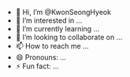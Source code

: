 - 👋 Hi, I’m @KwonSeongHyeok
- 👀 I’m interested in ...
- 🌱 I’m currently learning ...
- 💞️ I’m looking to collaborate on ...
- 📫 How to reach me ...
- 😄 Pronouns: ...
- ⚡ Fun fact: ...

<!---
KwonSeongHyeok/KwonSeongHyeok is a ✨ special ✨ repository because its `README.md` (this file) appears on your GitHub profile.
You can click the Preview link to take a look at your changes.
--->
